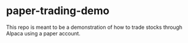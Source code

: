 # paper-trading-demo
This repo is meant to be a demonstration of how to trade stocks through Alpaca using a paper account.
